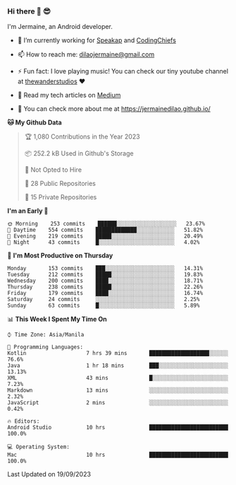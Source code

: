 ### Hi there 👋 😎
I'm Jermaine, an Android developer.

- 🔭 I’m currently working for [Speakap](https://www.speakap.com/) and [CodingChiefs](https://codingchiefs.com/en/)

- 📫 How to reach me: dilaojermaine@gmail.com

- ⚡ Fun fact: I love playing music! You can check our tiny youtube channel at [thewanderstudios](https://www.youtube.com/thewanderstudios) ♥️

- 📖 Read my tech articles on [Medium](https://jermainedilao.medium.com/)

- 👀 You can check more about me at https://jermainedilao.github.io/

<!--
**jermainedilao/jermainedilao** is a ✨ _special_ ✨ repository because its `README.md` (this file) appears on your GitHub profile.

Here are some ideas to get you started:

- 🔭 I’m currently working on ...
- 🌱 I’m currently learning ...
- 👯 I’m looking to collaborate on ...
- 🤔 I’m looking for help with ...
- 💬 Ask me about ...
- 📫 How to reach me: ...
- 😄 Pronouns: ...
- ⚡ Fun fact: ...
-->

<!--START_SECTION:waka-->
**🐱 My Github Data** 

> 🏆 1,080 Contributions in the Year 2023
 > 
> 📦 252.2 kB Used in Github's Storage 
 > 
> 🚫 Not Opted to Hire
 > 
> 📜 28 Public Repositories 
 > 
> 🔑 15 Private Repositories  
 > 
**I'm an Early 🐤** 

```text
🌞 Morning    253 commits    ██████░░░░░░░░░░░░░░░░░░░   23.67% 
🌆 Daytime    554 commits    █████████████░░░░░░░░░░░░   51.82% 
🌃 Evening    219 commits    █████░░░░░░░░░░░░░░░░░░░░   20.49% 
🌙 Night      43 commits     █░░░░░░░░░░░░░░░░░░░░░░░░   4.02%

```
📅 **I'm Most Productive on Thursday** 

```text
Monday       153 commits    ███░░░░░░░░░░░░░░░░░░░░░░   14.31% 
Tuesday      212 commits    █████░░░░░░░░░░░░░░░░░░░░   19.83% 
Wednesday    200 commits    ████░░░░░░░░░░░░░░░░░░░░░   18.71% 
Thursday     238 commits    █████░░░░░░░░░░░░░░░░░░░░   22.26% 
Friday       179 commits    ████░░░░░░░░░░░░░░░░░░░░░   16.74% 
Saturday     24 commits     ░░░░░░░░░░░░░░░░░░░░░░░░░   2.25% 
Sunday       63 commits     █░░░░░░░░░░░░░░░░░░░░░░░░   5.89%

```


📊 **This Week I Spent My Time On** 

```text
⌚︎ Time Zone: Asia/Manila

💬 Programming Languages: 
Kotlin                   7 hrs 39 mins       ███████████████████░░░░░░   76.6% 
Java                     1 hr 18 mins        ███░░░░░░░░░░░░░░░░░░░░░░   13.13% 
XML                      43 mins             █░░░░░░░░░░░░░░░░░░░░░░░░   7.23% 
Markdown                 13 mins             ░░░░░░░░░░░░░░░░░░░░░░░░░   2.32% 
JavaScript               2 mins              ░░░░░░░░░░░░░░░░░░░░░░░░░   0.42%

🔥 Editors: 
Android Studio           10 hrs              █████████████████████████   100.0%

💻 Operating System: 
Mac                      10 hrs              █████████████████████████   100.0%

```


 Last Updated on 19/09/2023
<!--END_SECTION:waka-->

